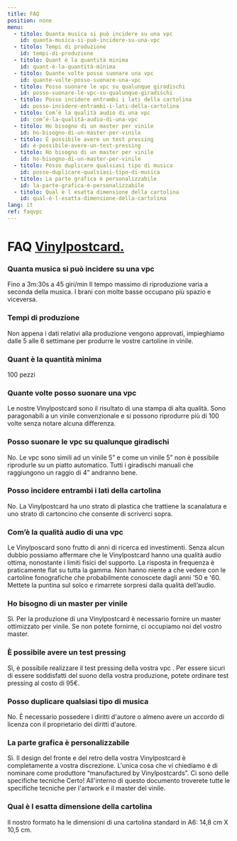 ```yaml
---
title: FAQ
position: none
menu:
  - titolo: Quanta musica si può incidere su una vpc
    id: quanta-musica-si-può-incidere-su-una-vpc
  - titolo: Tempi di produzione
    id: tempi-di-produzione
  - titolo: Quant è la quantità minima
    id: quant-è-la-quantità-minima
  - titolo: Quante volte posso suonare una vpc
    id: quante-volte-posso-suonare-una-vpc
  - titolo: Posso suonare le vpc su qualunque giradischi
    id: posso-suonare-le-vpc-su-qualunque-giradischi
  - titolo: Posso incidere entrambi i lati della cartolina
    id: posso-incidere-entrambi-i-lati-della-cartolina
  - titolo: Com’è la qualità audio di una vpc
    id: com’è-la-qualità-audio-di-una-vpc
  - titolo: Ho bisogno di un master per vinile
    id: ho-bisogno-di-un-master-per-vinile
  - titolo: È possibile avere un test pressing
    id: è-possibile-avere-un-test-pressing
  - titolo: Ho bisogno di un master per vinile
    id: ho-bisogno-di-un-master-per-vinile
  - titolo: Posso duplicare qualsiasi tipo di musica
    id: posso-duplicare-qualsiasi-tipo-di-musica
  - titolo: La parte grafica è personalizzabile
    id: la-parte-grafica-è-personalizzabile
  - titolo: Qual è l esatta dimensione della cartolina
    id: qual-è-l-esatta-dimensione-della-cartolina                            
lang: it
ref: faqvpc
---
```


# FAQ <a href="/vpc/">Vinylpostcard.</a>

### Quanta musica si può incidere su una vpc
Fino a 3m:30s a 45 giri/min 
Il tempo massimo di riproduzione varia a seconda della musica. I brani con molte basse occupano più spazio e viceversa.

### Tempi di produzione
Non appena i dati relativi alla produzione vengono approvati, impieghiamo dalle 5 alle 6 settimane per produrre le vostre cartoline in vinile. 

### Quant è la quantità minima
100 pezzi

### Quante volte posso suonare una vpc
Le nostre Vinylpostcard sono il risultato di una stampa di alta qualità. Sono paragonabili a un vinile convenzionale e si possono riprodurre più di 100 volte senza notare alcuna differenza.

### Posso suonare le vpc su qualunque giradischi
No. Le vpc sono simili ad un vinile 5” e come un vinile 5” non è possibile riprodurle su un piatto automatico. Tutti i giradischi manuali che raggiungono un raggio di 4” andranno bene.
 
### Posso incidere entrambi i lati della cartolina
No. La Vinylpostcard ha uno strato di plastica che trattiene la scanalatura e uno strato di cartoncino che consente di scriverci sopra.

### Com’è la qualità audio di una vpc
Le Vinylposcard sono frutto di anni di ricerca ed investimenti. Senza alcun dubbio possiamo affermare che le Vinylpostcard hanno una qualità audio ottima, nonostante i limiti fisici del supporto. La risposta in frequenza è praticamente flat su tutta la gamma.  Non hanno niente a che vedere con le cartoline fonografiche che probabilmente conoscete dagli anni '50 e '60.  Mettete la puntina sul solco e rimarrete sorpresi dalla qualità dell’audio.

### Ho bisogno di un master per vinile
Sì. Per la produzione di una Vinylpostcard è necessario fornire un master ottimizzato per vinile. Se non potete fornirne, ci occupiamo noi del vostro master.

### È possibile avere un test pressing
Sì, è possibile realizzare il test pressing della vostra vpc . Per essere sicuri di essere soddisfatti del suono della vostra produzione, potete ordinare test pressing al costo di 95€.

### Posso duplicare qualsiasi tipo di musica
No. È necessario possedere i diritti d'autore o almeno avere un accordo di licenza con il proprietario dei diritti d'autore.

### La parte grafica è personalizzabile
Sì. Il design del fronte e del retro della vostra Vinylpostcard è completamente a vostra discrezione. L'unica cosa che vi chiediamo è di nominare come produttore “manufactured by Vinylpostcards”.
Ci sono delle specifiche tecniche
Certo! All'interno di questo documento troverete tutte le specifiche tecniche per l'artwork e il master del vinile.

### Qual è l esatta dimensione della cartolina
Il nostro formato ha le dimensioni di una cartolina standard in A6:
14,8 cm X 10,5 cm. 
